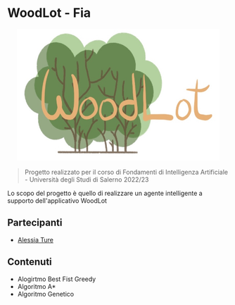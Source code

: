 # WoodLot - Fia


<p align="center">
<img alt="WoodLot" width="460" height="300" src="imageProject/logoWoodLot.jpg">
</p>

> Progetto realizzato per il corso di Fondamenti di Intelligenza Artificiale - Università degli Studi di Salerno 2022/23

Lo scopo del progetto è quello di realizzare un agente intelligente a supporto dell'applicativo WoodLot

## Partecipanti
* [Alessia Ture](https://github.com/a-ture)

## Contenuti 
* Alogirtmo Best Fist Greedy
* Algoritmo A*
* Algoritmo Genetico
